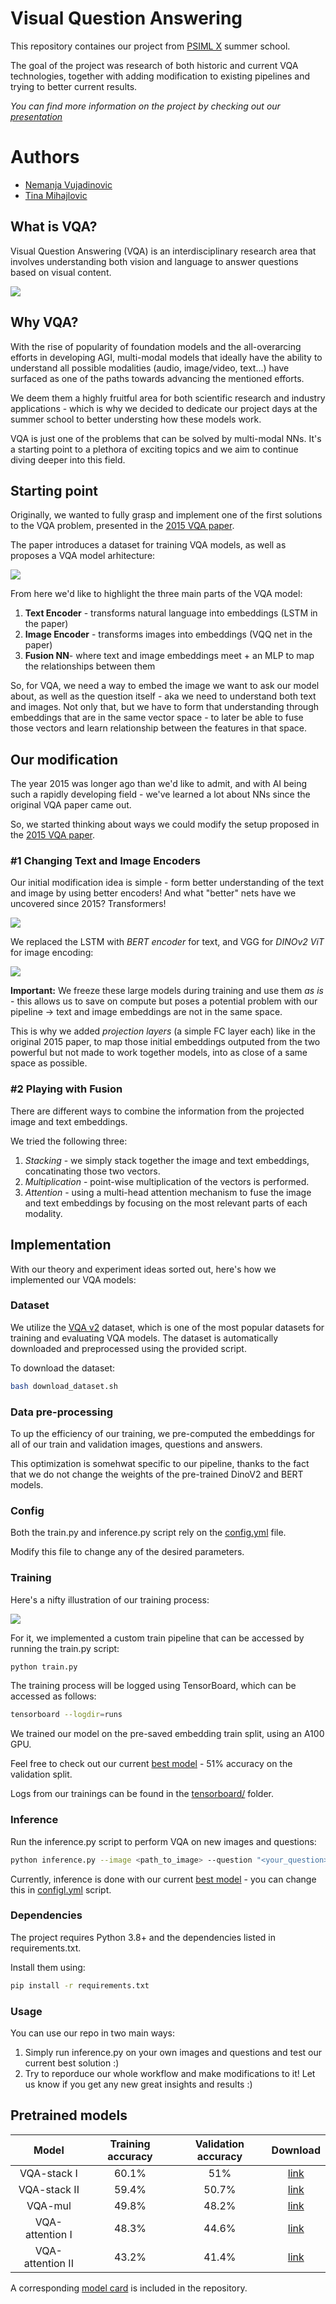 # Visual Question Answering

This repository containes our project from [PSIML X](https://psiml.pfe.rs/) summer school. 

The goal of the project was research of both historic and current VQA technologies, together with adding modification to existing pipelines and trying to better current results.

*You can find more information on the project by checking out our [presentation](docs/presentation.pdf)*

# Authors
- [Nemanja Vujadinovic](https://github.com/vujadinovicn)
- [Tina Mihajlovic](https://github.com/tince250)

## What is VQA?
Visual Question Answering (VQA) is an interdisciplinary research area that involves understanding both vision and language to answer questions based on visual content. 

![](assets/what_is_vqa.jpg)

## Why VQA?
With the rise of popularity of foundation models and the all-overarcing efforts in developing AGI, multi-modal models that ideally have the ability to understand all possible modalities (audio, image/video, text...) have surfaced as one of the paths towards advancing the mentioned efforts.

We deem them a highly fruitful area for both scientific research and industry applications - which is why we decided to dedicate our project days at the summer school to better understing how these models work. 

VQA is just one of the problems that can be solved by multi-modal NNs. It's a starting point to a plethora of exciting topics and we aim to continue diving deeper into this field.

## Starting point
Originally, we wanted to fully grasp and implement one of the first solutions to the VQA problem, presented in the [2015 VQA paper](https://arxiv.org/abs/1505.00468).

The paper introduces a dataset for training VQA models, as well as proposes a VQA model arhitecture:

![](assets/2015_vqa.png)

From here we'd like to highlight the three main parts of the VQA model:
1. **Text Encoder** - transforms natural language into embeddings (LSTM in the paper)
2. **Image Encoder** - transforms images into embeddings (VQQ net in the paper)
3. **Fusion NN**- where text and image embeddings meet + an MLP to map the relationships between them

So, for VQA, we need a way to embed the image we want to ask our model about, as well as the question itself - aka we need to understand both text and images. Not only that, but we have to form that understanding through embeddings that are in the same vector space - to later be able to fuse those vectors and learn relationship between the features in that space.

## Our modification
The year 2015 was longer ago than we'd like to admit, and with AI being such a rapidly developing field - we've learned a lot about NNs since the original VQA paper came out.

So, we started thinking about ways we could modify the setup proposed in the [2015 VQA paper](https://arxiv.org/abs/1505.00468).

### #1 Changing Text and Image Encoders

Our initial modification idea is simple - form better understanding of the text and image by using better encoders! And what "better" nets have we uncovered since 2015? Transformers!

![](assets/transformers.png)

We replaced the LSTM with *BERT encoder* for text, and VGG for *DINOv2 ViT* for image encoding:

![](assets/our_vqa.png)

**Important:** We freeze these large models during training and use them *as is* - this allows us to save on compute but poses a potential problem with our pipeline -> text and image embeddings are not in the same space.

This is why we added *projection layers* (a simple FC layer each) like in the original 2015 paper, to map those initial embeddings outputed from the two powerful but not made to work together models, into as close of a same space as possible.

### #2 Playing with Fusion
There are different ways to combine the information from the projected image and text embeddings.

We tried the following three:
1. *Stacking* - we simply stack together the image and text embeddings, concatinating those two vectors.
2. *Multiplication* - point-wise multiplication of the vectors is performed.
3. *Attention* - using a multi-head attention mechanism to fuse the image and text embeddings by focusing on the most relevant parts of each modality.

## Implementation
With our theory and experiment ideas sorted out, here's how we implemented our VQA models:

### Dataset
We utilize the [VQA v2](https://visualqa.org/download.html) dataset, which is one of the most popular datasets for training and evaluating VQA models. The dataset is automatically downloaded and preprocessed using the provided script.

To download the dataset:
```bash
bash download_dataset.sh
```

### Data pre-processing
To up the efficiency of our training, we pre-computed the embeddings for all of our train and validation images, questions and answers. 

This optimization is somehwat specific to our pipeline, thanks to the fact that we do not change the weights of the pre-trained DinoV2 and BERT models.

### Config 
Both the train.py and inference.py script rely on the [config.yml](config.yml) file.

Modify this file to change any of the desired parameters.

### Training
Here's a nifty illustration of our training process:

![](assets/train.png)

For it, we implemented a custom train pipeline that can be accessed by running the train.py script:

```bash
python train.py
```

The training process will be logged using TensorBoard, which can be accessed as follows:
```bash
tensorboard --logdir=runs
```

We trained our model on the pre-saved embedding train split, using an A100 GPU.

Feel free to check out our current [best model](results/best_model.pkl) - 51% accuracy on the validation split.

Logs from our trainings can be found in the [tensorboard/](tensorboard/) folder.

### Inference
Run the inference.py script to perform VQA on new images and questions:

```bash
python inference.py --image <path_to_image> --question "<your_question>"
```

Currently, inference is done with our current [best model](results/best_model.pkl) - you can change this in [configl.yml](config.yml) script.

### Dependencies
The project requires Python 3.8+ and the dependencies listed in requirements.txt. 

Install them using:

```bash
pip install -r requirements.txt
```

### Usage
You can use our repo in two main ways:
1. Simply run inference.py on your own images and questions and test our current best solution :)
2. Try to reporduce our whole workflow and make modifications to it! Let us know if you get any new great insights and results :)

## Pretrained models

| Model               |Training accuracy | Validation accuracy | Download    |
|:-------------------:|:-----------------:|:-------------------:|:-----------:|
| VQA-stack I  | 60.1%         | 51%           | [link](https://drive.google.com/file/d/1_1nM1gtF0W4nUXSEiUNQ8UhD6XkXbfZ6/view?usp=sharing) |
| VQA-stack II  | 59.4%         | 50.7%           | [link](https://drive.google.com/file/d/1mbMHEQBOqcMQXmQ2DL3u9b-zLxBedptT/view?usp=sharing) |
| VQA-mul  | 49.8%         | 48.2%           | [link](https://drive.google.com/file/d/1mX-Wz_PEsb7XggT2hBdLeTTDBAq2lj_h/view?usp=sharing) |
| VQA-attention I  | 48.3%         | 44.6%           | [link](https://drive.google.com/file/d/1Gx_jeAT3PMKgnR9NQS20b1EajwBpGPN0/view?usp=sharing) |
| VQA-attention II | 43.2%         | 41.4%           | [link](https://drive.google.com/file/d/1X3gqt3bfQDYI2Y0alNYb1klEOIe0jNNq/view?usp=sharing) |

A corresponding [model card](MODEL_CARD.md) is included in the repository.
